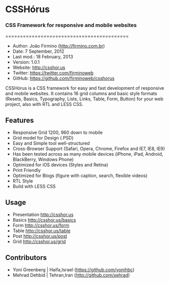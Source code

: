 <h1>CSSHórus</h1>
<h3>CSS Framework for responsive and mobile websites</h3>
==========================================

* Author:    João Firmino (<http://firmino.com.br>)
* Date:      7 September, 2012
* Last mod.: 18 February, 2013
* Version:   1.0.1
* Website:   <http://csshor.us>
* Twitter:   <https://twitter.com/firminoweb>
* GitHub:    <https://github.com/firminoweb/csshorus>

CSSHórus is a CSS framework for easy and fast development of responsive and mobile websites. It contains 16 grid columns and basic style formats (Resets, Basics, Typography, Lists, Links, Table, Form, Button) for your web project, also with RTL and LESS CSS.

Features
--------

* Responsive Grid 1200, 960 down to mobile
* Grid model for Design (.PSD)
* Easy and Simple tool well-structured
* Cross-Browser Support (Safari, Opera, Chrome, Firefox and IE7, IE8, IE9)
* Has been tested across as many mobile devices (iPhone, iPad, Android, BlackBerry, Windows Phone)
* Optimized for iOS devices (Styles and Retina)
* Print Friendly
* Optimized for Blogs (figure with caption, search, flexible videos)
* RTL Style
* Build with LESS CSS

Usage
-----
* Presentation <http://csshor.us>
* Basics <http://csshor.us/basics>
* Form <http://csshor.us/form>
* Table <http://csshor.us/table>
* Post <http://csshor.us/post>
* Grid <http://csshor.us/grid>



Contributors
------------

* Yoni Greenberg | Haifa,Israel (<https://github.com/yonihbc>)
* Mehrad Dehbid | Tehran,Iran (<http://github.com/xehrad>)